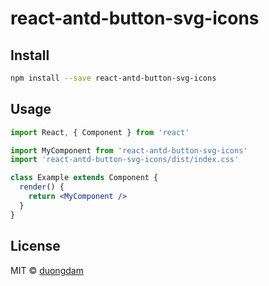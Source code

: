 # react-antd-button-svg-icons
## Install

```bash
npm install --save react-antd-button-svg-icons
```

## Usage

```jsx
import React, { Component } from 'react'

import MyComponent from 'react-antd-button-svg-icons'
import 'react-antd-button-svg-icons/dist/index.css'

class Example extends Component {
  render() {
    return <MyComponent />
  }
}
```

## License

MIT © [duongdam](https://github.com/duongdam)
